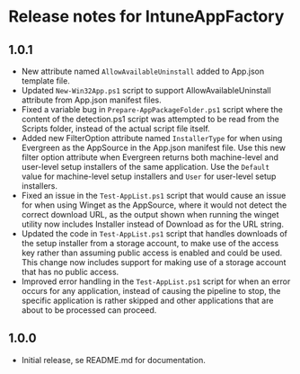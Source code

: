 # Release notes for IntuneAppFactory

## 1.0.1
- New attribute named `AllowAvailableUninstall` added to App.json template file.
- Updated `New-Win32App.ps1` script to support AllowAvailableUninstall attribute from App.json manifest files.
- Fixed a variable bug in `Prepare-AppPackageFolder.ps1` script where the content of the detection.ps1 script was attempted to be read from the Scripts folder, instead of the actual script file itself.
- Added new FilterOption attribute named `InstallerType` for when using Evergreen as the AppSource in the App.json manifest file. Use this new filter option attribute when Evergreen returns both machine-level and user-level setup installers of the same application. Use the `Default` value for machine-level setup installers and `User` for user-level setup installers.
- Fixed an issue in the `Test-AppList.ps1` script that would cause an issue for when using Winget as the AppSource, where it would not detect the correct download URL, as the output shown when running the winget utility now includes Installer instead of Download as for the URL string.
- Updated the code in `Test-AppList.ps1` script that handles downloads of the setup installer from a storage account, to make use of the access key rather than assuming public access is enabled and could be used. This change now includes support for making use of a storage account that has no public access.
- Improved error handling in the `Test-AppList.ps1` script for when an error occurs for any application, instead of causing the pipeline to stop, the specific application is rather skipped and other applications that are about to be processed can proceed.

## 1.0.0
- Initial release, se README.md for documentation.